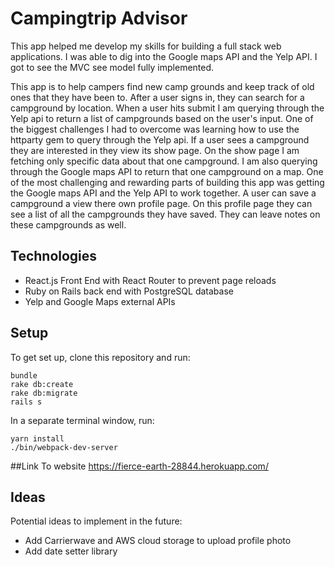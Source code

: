 
# Campingtrip Advisor
This app helped me develop my skills for building a full stack web applications. I was able to dig into the Google maps API and the Yelp API. I got to see the MVC see model fully implemented.  

This app is to help campers find new camp grounds and keep track of old ones that they have been to. After a user signs in, they can search for a campground by location. When a user hits submit I am querying through the Yelp api to return a list of campgrounds based on the user's input. One of the biggest challenges I had to overcome was learning how to use the httparty gem to query through the Yelp api. If a user sees a campground they are interested in they view its show page. On the show page I am fetching only specific data about that one campground. I am also querying through the Google maps API to return that one campground on a map. One of the most challenging and rewarding parts of building this app was getting the Google maps API and the Yelp API to work together. A user can save a campground a view there own profile page. On this profile page they can see a list of all the campgrounds they have saved. They can leave notes on these campgrounds as well.


## Technologies
* React.js Front End with React Router to prevent page reloads
* Ruby on Rails back end with PostgreSQL database
* Yelp and Google Maps external APIs

## Setup
To get set up, clone this repository and run:
```
bundle
rake db:create
rake db:migrate
rails s
```

In a separate terminal window, run:
```
yarn install
./bin/webpack-dev-server
```
##Link To website
https://fierce-earth-28844.herokuapp.com/

## Ideas
Potential ideas to implement in the future:
* Add Carrierwave and AWS cloud storage to upload profile photo
* Add date setter library
